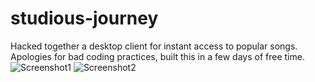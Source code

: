 # studious-journey
Hacked together a desktop client for instant access to popular songs. Apologies for bad coding practices, built this in a few days of free time.
![Screenshot1](https://user-images.githubusercontent.com/25904133/42291263-4216fd02-7fe8-11e8-94d7-a656d58cae2a.png)
![Screenshot2](https://user-images.githubusercontent.com/25904133/42291301-7b95250e-7fe8-11e8-9f91-d35277296d6d.png)
